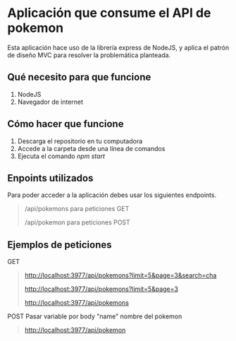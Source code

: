 # Aplicación que consume el API de pokemon

Esta aplicación hace uso de la librería express de NodeJS, y aplica el patrón de diseño MVC para resolver la problemática planteada.

## Qué necesito para que funcione
1. NodeJS
2. Navegador de internet

## Cómo hacer que funcione
1. Descarga el repositorio en tu computadora
2. Accede a la carpeta desde una línea de comandos
3. Ejecuta el comando *npm start*

## Enpoints utilizados
Para poder acceder a la aplicación debes usar los siguientes endpoints.

> /api/pokemons para peticiones GET 
>
> /api/pokemon para peticiones POST

## Ejemplos de peticiones
GET 
>  <http://localhost:3977/api/pokemons?limit=5&page=3&search=cha> 
>
> <http://localhost:3977/api/pokemons?limit=5&page=3> 
>
> <http://localhost:3977/api/pokemons>

POST Pasar variable por body "name" nombre del pokemon 
> <http://localhost:3977/api/pokemon>